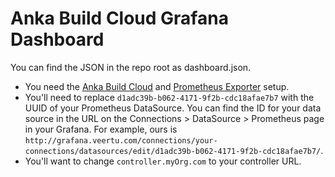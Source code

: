 # Anka Build Cloud Grafana Dashboard

You can find the JSON in the repo root as dashboard.json. 

- You need the [Anka Build Cloud](https://docs.veertu.com/anka/anka-build-cloud/) and [Prometheus Exporter](https://github.com/veertuinc/anka-prometheus-exporter) setup.
- You'll need to replace `d1adc39b-b062-4171-9f2b-cdc18afae7b7` with the UUID of your Prometheus DataSource. You can find the ID for your data source in the URL on the Connections > DataSource > Prometheus page in your Grafana. For example, ours is `http://grafana.veertu.com/connections/your-connections/datasources/edit/d1adc39b-b062-4171-9f2b-cdc18afae7b7/`.
- You'll want to change `controller.myOrg.com` to your controller URL.
